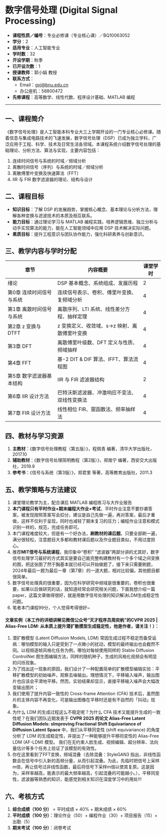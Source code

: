 # 数字信号处理 (Digital Signal Processing)

- **课程性质／编号**：专业必修课（专业核心课）／BQ10063052  
- **学分**：2  
- **适用专业**：人工智能专业  
- **学时数**：32  
- **开设学期**：秋季  
- **已开设次数**：1    
- **授课教师**：郭小娟 教授  
- **联系方式**：  
  - Email：gxj@bnu.edu.cn  
  - 办公座机：58800472  
- **先修课程**：高等数学、线性代数、程序设计基础、MATLAB 编程  

---

## 一、课程简介

《数字信号处理》是人工智能本科专业大三上学期开设的一门专业核心必修课。随着信息与集成电路技术的飞速发展，数字信号处理（DSP）已成为独立学科，广泛应用于工程、科学、技术及日常生活各领域。本课程系统介绍数字信号处理的基础理论、分析方法、算法与实现，主要内容包括：

1. 连续时间信号与系统的时域／频域分析  
2. 离散时间信号（序列）与系统的时域／频域分析  
3. 离散傅里叶变换及快速算法（FFT）  
4. IIR 与 FIR 数字滤波器的理论、结构与设计  

## 二、课程目标

- **知识目标**：了解 DSP 的发展趋势，掌握核心概念、基本理论与分析方法，理解各种变换与滤波技术的本质及相互联系。  
- **能力目标**：通过理论学习与 MATLAB 编程实践，培养逻辑思维、独立分析与动手实现算法的能力，能在人工智能领域中应用 DSP 技术解决实际问题。  
- **素质目标**：提升工程意识与团队协作能力，强化科研素养与创新意识。

## 三、教学内容与学时分配

| 章节           | 内容概要                                                                 | 课堂学时 | 
| -------------- | ------------------------------------------------------------------------ | -------- | 
| 绪论           | DSP 基本概念、系统组成、发展历程                                         | 2        |
| 第0章 连续时间信号与系统 | 连续信号表示、卷积、傅里叶变换、复频域分析                           | 4        | 
| 第1章 离散时间信号与系统 | 离散序列、LTI 系统、线性差分方程、抽样定理                           | 4        | |
| 第2章 z 变换与 DTFT | z 变换定义、收敛域、s→z 映射、离散傅里叶变换                         | 4        |
| 第3章 DFT        | 离散傅里叶级数、DFT 定义与性质、频域抽样                               | 4        |
| 第4章 FFT       | 基-2 DIT & DIF 算法、IFFT、算法流程图                                  | 4        | 
| 第5章 数字滤波器基本结构 | IIR 与 FIR 滤波器结构                                                | 2        |
| 第6章 IIR 设计方法    | 巴特沃斯滤波器、冲激响应不变法、双线性变换法                           | 4        | 
| 第7章 FIR 设计方法    | 线性相位 FIR、窗函数法、频率抽样法                                     | 4        | 

## 四、教材与学习资源

1. **主教材**：《数字信号处理教程（第五版）》，程佩青 编著，清华大学出版社，2017.10  
2. **辅助教材**：《数字信号处理简明教程（第2版）》，郑南宁 编著，西安交大出版社，2019.9  
3. **参考书**：《信号与系统（第3版）》，郑君里 等著，高等教育出版社，2011.3  

## 五、教学策略与方法建议

1. 课堂理论教学为主，配合课后 MATLAB 编程练习与大作业报告  
2. **本门课程只有平时作业+期末编程大作业+考试**，平时作业注意不要抄袭答案，被发现按照答案写会扣分，建议是自己先做一遍，再对答案，最后才重做，这样不仅利于呈现，同时也减轻了期末复习的压力；编程作业注意和模式识别一样的，规范，完成任务即可。 
3. 本门课程难度较大，但是有一个好办法，**刷教材的课后题**，只要全部刷一遍，满分很轻松，注意题目大多都和教材课后题以及作业题目类似，不用过度担心。
4. 推荐**MIT信号与系统课程**，我印象中“卷积” “滤波器”两部分讲的尤其好，数字信号处理学习最好的方式其实是要自己能完整构建教材有一个多个域之间变换的图，把这张图了然于胸基本就已经可以开始做题了，接下来只需要刷题，2024年最后一题为最后一章（第7章）的一道大题，相对比较偏，其他题目都很简单。
5. 数字信号处理真的很重要，因为在科学研究中频域是很重要的，卷积也很重要，如果以后做研究的话，就知道经常会研究相关问题，下面我想介绍一篇paper，这篇文章做得很好，就是用数字信号处理的知识解决LDM生成稳定性问题。
6. 笔者本门课程99分，个人觉得考得很好~
#### 文章实例（本工作的详细讲解见微信公众号“天才程序员周奕帆”的CVPR 2025 | Alias-Free LDM: 从本质上提升潜扩散模型生成稳定性，他是作者，请关注！）：
1. 潜扩散模型 (Latent Diffusion Models, LDM) 常因生成过程不稳定而备受诟病：哪怕模型的输入只是受到了一点微小的扰动，模型的最终输出也会截然不同。以视频逐帧风格化任务为例，哪怕对每帧使用同样的 Stable Diffusion ControlNet 图生图编辑方法，同样的随机种子，生成的风格化视频会有明显的闪烁现象。
2. 为了找出这一现象的原因，我们设计了一种配置简单的扩散模型编辑实验：平移扩散模型的初始噪声，观察去噪输出。理想情况下，平移输入噪声，输出图片也应该会平滑地平移。然而，实验结果却显示，直接平移输入噪声会大幅改变输出图片；
3. 我们使用了提升内容一致性的 Cross-frame Attention (CFA) 技术后，虽然图片的主体内容不再变化，可是输出图像在平移时还是有不自然的「抖动」现象。
4. 为什么 LDM 的生成过程这么不稳定呢？为什么 CFA 技术又能提升生成的一致性呢？在我们团队近期发表于 **CVPR 2025 的论文 Alias-Free Latent Diffusion Models: sImproving Fractional Shift Equivariance of Diffusion Latent Space** 中，我们从平移同变性 (shift equivariance) 的角度分析了 LDM 的生成稳定性，并提出了一种能够提升平移同变性的 Alias-Free LDM (AF-LDM) 模型。
我们在无约束人脸生成、视频编辑、超分辨率、法向量估计等多个任务上验证了该模型的有效性。
5. 你在这里看到了FFT变换，频域混叠（去除混叠：StyleGAN3 指出，非线性函数会在信号中引入新的高频分量，从而引起混叠。为此，先临时把信号上采样m倍，再让信号过非线性函数，最后将信号下采样m倍以使其复原。这是因为，采样率越高，能表示的最大频率越高，引起混叠的可能越小。），平移同变性，滤波器等熟悉的知识，能感觉到相关知识在深度学习中的用处!!!

## 六、考核方式

1. **综合成绩（100 分）** = 平时成绩 × 40% + 期末成绩 × 60%  
2. **平时成绩（100 分）**：理论作业（50）+ 编程作业（30）+ 项目报告（15）+ 出勤（5）  
3. **期末考试（100 分）**：闭卷考试  

